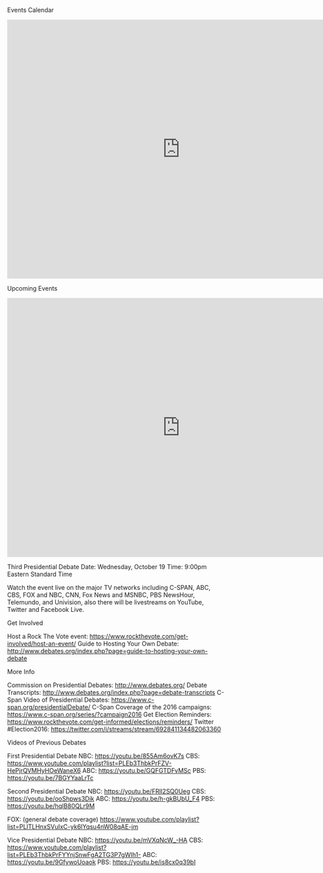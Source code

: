 
Events Calendar

<div class="eventCalendar">
  <iframe src="https://calendar.google.com/calendar/embed?src=8d3fc8l9g04n7r9im45fsn08ak%40group.calendar.google.com&ctz=America/New_York" style="border: 0" width="800" height="600" frameborder="0" scrolling="no"></iframe>
</div>
<!-- end eventCalendar -->


Upcoming Events
<div class="eventCalendar agenda">
  <iframe src="https://calendar.google.com/calendar/embed?mode=AGENDA&amp;height=600&amp;wkst=1&amp;hl=en&amp;bgcolor=%23FFFFFF&amp;src=8d3fc8l9g04n7r9im45fsn08ak%40group.calendar.google.com&amp;color=%238D6F47&amp;ctz=America%2FNew_York" style="border-width:0" width="800" height="600" frameborder="0" scrolling="no"></iframe>
</div>

Third Presidential Debate
Date: Wednesday, October 19
Time: 9:00pm Eastern Standard Time

Watch the event live on the major TV networks including C-SPAN, ABC, CBS, FOX and NBC, CNN, Fox News and MSNBC, PBS NewsHour, Telemundo, and Univision, also there will be livestreams on YouTube, Twitter and Facebook Live.



Get Involved

Host a Rock The Vote event: https://www.rockthevote.com/get-involved/host-an-event/
Guide to Hosting Your Own Debate: http://www.debates.org/index.php?page=guide-to-hosting-your-own-debate

More Info

Commission on Presidential Debates: http://www.debates.org/
Debate Transcripts: http://www.debates.org/index.php?page=debate-transcripts
C-Span Video of Presidential Debates: https://www.c-span.org/presidentialDebate/
C-Span Coverage of the 2016 campaigns: https://www.c-span.org/series/?campaign2016
Get Election Reminders: https://www.rockthevote.com/get-informed/elections/reminders/
Twitter #Election2016: https://twitter.com/i/streams/stream/692841134482063360


Videos of Previous Debates

First Presidential Debate
  NBC: https://youtu.be/855Am6ovK7s
  CBS: https://www.youtube.com/playlist?list=PLEb3ThbkPrFZV-HePjrQVMHyHOeWaneX6
  ABC: https://youtu.be/GQFGTDFvMSc
  PBS: https://youtu.be/7BGYYaaLrTc
  
Second Presidential Debate
  NBC: https://youtu.be/FRlI2SQ0Ueg
  CBS: https://youtu.be/ooShpws3Dik
  ABC: https://youtu.be/h-gkBUbU_F4
  PBS: https://youtu.be/hqlB80QLr9M
  
  FOX: (general debate coverage) https://www.youtube.com/playlist?list=PLlTLHnxSVuIxC-yk6lYqsu4nW08qAE-jm
  
Vice Presidential Debate
  NBC: https://youtu.be/mVXqNcW_-HA
  CBS: https://www.youtube.com/playlist?list=PLEb3ThbkPrFYYnjSnwFgA2TG3P7gWIh1-
  ABC: https://youtu.be/9GfywoUoaok
  PBS: https://youtu.be/is8cx0q39bI
  


